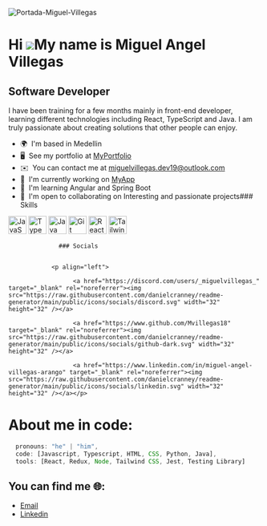 
![Portada-Miguel-Villegas](https://github.com/Mvillegas18/Mvillegas18/assets/108032325/4ba42ec0-4b94-44d9-aedc-c3dee27dfd1f)

Hi ![](https://user-images.githubusercontent.com/18350557/176309783-0785949b-9127-417c-8b55-ab5a4333674e.gif)My name is Miguel Angel Villegas
=============================================================================================================================================

Software Developer
------------------

I have been training for a few months mainly in front-end developer, learning different technologies including React, TypeScript and Java. I am truly passionate about creating solutions that other people can enjoy.

*   🌍  I'm based in Medellin
*   🖥️  See my portfolio at [MyPortfolio](http://#)
*   ✉️  You can contact me at [miguelvillegas.dev19@outlook.com](mailto:miguelvillegas.dev19@outlook.com)
*   🚀  I'm currently working on [MyApp](http://#)
*   🧠  I'm learning Angular and Spring Boot
*   🤝  I'm open to collaborating on Interesting and passionate projects### Skills 
<p align="left">
<a href="https://developer.mozilla.org/en-US/docs/Web/JavaScript" target="_blank" rel="noreferrer"><img src="https://raw.githubusercontent.com/danielcranney/readme-generator/main/public/icons/skills/javascript-colored.svg" width="36" height="36" alt="JavaScript" /></a>
<a href="https://www.typescriptlang.org/" target="_blank" rel="noreferrer"><img src="https://raw.githubusercontent.com/danielcranney/readme-generator/main/public/icons/skills/typescript-colored.svg" width="36" height="36" alt="TypeScript" /></a>
<a href="https://www.oracle.com/java/" target="_blank" rel="noreferrer"><img src="https://raw.githubusercontent.com/danielcranney/readme-generator/main/public/icons/skills/java-colored.svg" width="36" height="36" alt="Java" /></a>
<a href="https://git-scm.com/" target="_blank" rel="noreferrer"><img src="https://raw.githubusercontent.com/danielcranney/readme-generator/main/public/icons/skills/git-colored.svg" width="36" height="36" alt="Git" /></a>
<a href="https://reactjs.org/" target="_blank" rel="noreferrer"><img src="https://raw.githubusercontent.com/danielcranney/readme-generator/main/public/icons/skills/react-colored.svg" width="36" height="36" alt="React" /></a>
<a href="https://tailwindcss.com/" target="_blank" rel="noreferrer"><img src="https://raw.githubusercontent.com/danielcranney/readme-generator/main/public/icons/skills/tailwindcss-colored.svg" width="36" height="36" alt="TailwindCSS" /></a>
</p>
                    
                  ### Socials
                  
                  
                <p align="left">
                          
                      <a href="https://discord.com/users/_miguelvillegas_" target="_blank" rel="noreferrer"><img src="https://raw.githubusercontent.com/danielcranney/readme-generator/main/public/icons/socials/discord.svg" width="32" height="32" /></a>
                          
                      <a href="https://www.github.com/Mvillegas18" target="_blank" rel="noreferrer"><img src="https://raw.githubusercontent.com/danielcranney/readme-generator/main/public/icons/socials/github-dark.svg" width="32" height="32" /></a>
                          
                      <a href="https://www.linkedin.com/in/miguel-angel-villegas-arango" target="_blank" rel="noreferrer"><img src="https://raw.githubusercontent.com/danielcranney/readme-generator/main/public/icons/socials/linkedin.svg" width="32" height="32" /></a></p>


# About me in code:
```js
  pronouns: "he" | "him",
  code: [Javascript, Typescript, HTML, CSS, Python, Java],
  tools: [React, Redux, Node, Tailwind CSS, Jest, Testing Library]
```
## You can find me 🌐:
- [Email](miguelvillegas.dev19@outlook.com)
- [Linkedin](https://www.linkedin.com/in/miguel-angel-villegas-arango/)

